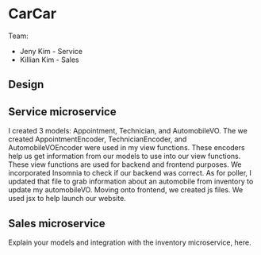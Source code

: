 # CarCar

Team:

* Jeny Kim - Service
* Killian Kim - Sales

## Design

## Service microservice

I created 3 models: Appointment, Technician, and AutomobileVO. The we created AppointmentEncoder, TechnicianEncoder, and AutomobileVOEncoder were used in my view functions. These encoders help us get information from our models to use into our view functions. These view functions are used for backend and frontend purposes. We incorporated Insomnia to check if our backend was correct. As for poller, I updated that file to grab information about an automobile from inventory to update my automobileVO. Moving onto frontend, we created js files. We used jsx to help launch our website.

## Sales microservice

Explain your models and integration with the inventory
microservice, here.
